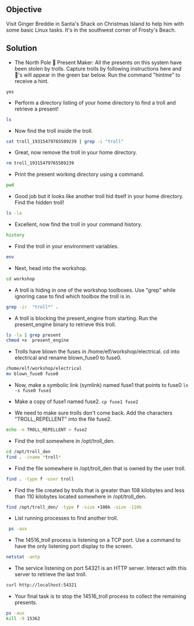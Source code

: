 ## Objective
Visit Ginger Breddie in Santa's Shack on Christmas Island to help him with some basic Linux tasks. It's in the southwest corner of Frosty's Beach.

## Solution

- The North Pole 🎁 Present Maker:
All the presents on this system have been stolen by trolls. Capture trolls by following instructions here and 🎁's will appear in the green bar below. Run the command "hintme" to receive a hint.
```
yes
```

- Perform a directory listing of your home directory to find a troll and retrieve a present!
```bash
ls
```

- Now find the troll inside the troll.
```bash
cat troll_19315479765589239 | grep -i "troll"
```

- Great, now remove the troll in your home directory.
```bash
rm troll_19315479765589239
```

- Print the present working directory using a command.
```bash
pwd
```

- Good job but it looks like another troll hid itself in your home directory. Find the hidden troll!
```bash
ls -la
```

- Excellent, now find the troll in your command history.
```bash
history
```

- Find the troll in your environment variables.
```bash
env
```

- Next, head into the workshop.
```bash
cd workshop
```

- A troll is hiding in one of the workshop toolboxes. Use "grep" while ignoring case to find which toolbox the troll is in.
```bash
grep -ir  "troll*" .
```

- A troll is blocking the present_engine from starting. Run the present_engine binary to retrieve this troll.
```bash
ls -la | grep present
chmod +x  present_engine
```

- Trolls have blown the fuses in /home/elf/workshop/electrical. cd into electrical and rename blown_fuse0 to fuse0.
```bash
/home/elf/workshop/electrical
mv blown_fuse0 fuse0
```

- Now, make a symbolic link (symlink) named fuse1 that points to fuse0 ```ln -s fuse0 fuse1```

- Make a copy of fuse1 named fuse2. ```cp fuse1 fuse2```

- We need to make sure trolls don't come back. Add the characters "TROLL_REPELLENT" into the file fuse2.
```bash
echo -n TROLL_REPELLENT > fuse2
```

- Find the troll somewhere in /opt/troll_den.
```bash
cd /opt/troll_den
find . -iname *troll*
```

- Find the file somewhere in /opt/troll_den that is owned by the user troll.
```bash
find . -type f -user troll
```

- Find the file created by trolls that is greater than 108 kilobytes and less than 110 kilobytes located somewhere in /opt/troll_den.
```bash
find /opt/troll_den/ -type f -size +108k -size -110k
```

- List running processes to find another troll.
```bash
 ps -aux
```

- The 14516_troll process is listening on a TCP port. Use a command to have the only listening port display to the screen.
```bash
netstat -antp
```

- The service listening on port 54321 is an HTTP server. Interact with this server to retrieve the last troll.
```bash
curl http://localhost:54321
```

- Your final task is to stop the 14516_troll process to collect the remaining presents.
```bash
ps -aux
kill -9 15362
```


